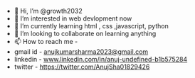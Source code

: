 - 👋 Hi, I’m @growth2032
- 👀 I’m interested in web devlopment now 
- 🌱 I’m currently learning html , css ,javascript, python
- 💞️ I’m looking to collaborate on learning anything
- 📫 How to reach me -
-  gmail id - anujkumarsharma2023@gmail.com
- linkedin - www.linkedin.com/in/anuj-undefined-b1b575284
- twitter - https://twitter.com/AnujSha01829426

<!---
growth2032/growth2032 is a ✨ special ✨ repository because its `README.md` (this file) appears on your GitHub profile.
You can click the Preview link to take a look at your changes.
--->
